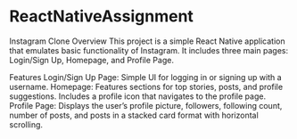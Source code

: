 # ReactNativeAssignment
Instagram Clone
Overview
This project is a simple React Native application that emulates basic functionality of Instagram. It includes three main pages: Login/Sign Up, Homepage, and Profile Page.

Features
Login/Sign Up Page: Simple UI for logging in or signing up with a username.
Homepage: Features sections for top stories, posts, and profile suggestions. Includes a profile icon that navigates to the profile page.
Profile Page: Displays the user’s profile picture, followers, following count, number of posts, and posts in a stacked card format with horizontal scrolling.
